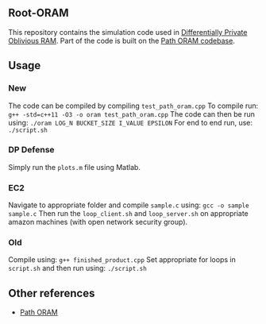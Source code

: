 ## Root-ORAM

This repository contains the simulation code used in [Differentially Private Oblivious RAM](https://arxiv.org/pdf/1601.03378.pdf). Part of the code is built on the [Path ORAM codebase](https://github.com/wangxiao1254/oram_simulator).

## Usage

### New
The code can be compiled by compiling `test_path_oram.cpp`
To compile run: `g++ -std=c++11 -O3 -o oram test_path_oram.cpp`
The code can then be run using: `./oram LOG_N BUCKET_SIZE I_VALUE EPSILON`
For end to end run, use: `./script.sh`

### DP Defense
Simply run the `plots.m` file using Matlab.

### EC2
Navigate to appropriate folder and compile `sample.c` using: `gcc -o sample sample.c`
Then run the `loop_client.sh` and `loop_server.sh` on appropriate amazon machines (with open network security group).

### Old
Compile using: `g++ finished_product.cpp`
Set appropriate for loops in `script.sh` and then run using: `./script.sh`

## Other references
* [Path ORAM](https://eprint.iacr.org/2013/280.pdf)
